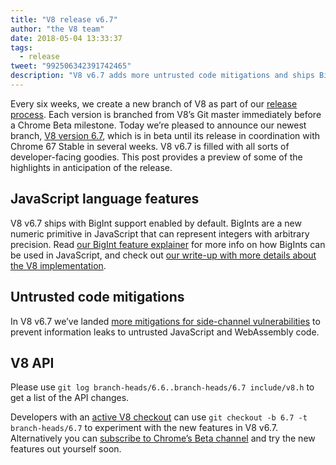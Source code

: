 ```yaml
---
title: "V8 release v6.7"
author: "the V8 team"
date: 2018-05-04 13:33:37
tags:
  - release
tweet: "992506342391742465"
description: "V8 v6.7 adds more untrusted code mitigations and ships BigInt support."
---
```

Every six weeks, we create a new branch of V8 as part of our [release process](/docs/release-process). Each version is branched from V8’s Git master immediately before a Chrome Beta milestone. Today we’re pleased to announce our newest branch, [V8 version 6.7](https://chromium.googlesource.com/v8/v8.git/+log/branch-heads/6.7), which is in beta until its release in coordination with Chrome 67 Stable in several weeks. V8 v6.7 is filled with all sorts of developer-facing goodies. This post provides a preview of some of the highlights in anticipation of the release.

<!--truncate-->
## JavaScript language features

V8 v6.7 ships with BigInt support enabled by default. BigInts are a new numeric primitive in JavaScript that can represent integers with arbitrary precision. Read [our BigInt feature explainer](/features/bigint) for more info on how BigInts can be used in JavaScript, and check out [our write-up with more details about the V8 implementation](/blog/bigint).

## Untrusted code mitigations

In V8 v6.7 we’ve landed [more mitigations for side-channel vulnerabilities](/docs/untrusted-code-mitigations) to prevent information leaks to untrusted JavaScript and WebAssembly code.

## V8 API

Please use `git log branch-heads/6.6..branch-heads/6.7 include/v8.h` to get a list of the API changes.

Developers with an [active V8 checkout](/docs/source-code#using-git) can use `git checkout -b 6.7 -t branch-heads/6.7` to experiment with the new features in V8 v6.7. Alternatively you can [subscribe to Chrome’s Beta channel](https://www.google.com/chrome/browser/beta.html) and try the new features out yourself soon.
